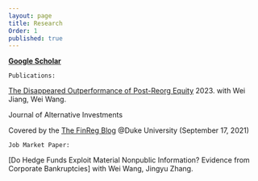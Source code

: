 ```yaml
---
layout: page
title: Research
Order: 1
published: true
---
```



**[Google Scholar](https://papers.ssrn.com/sol3/cf_dev/AbsByAuth.cfm?per_id=4747102)**

`Publications:`

[The Disappeared Outperformance of Post-Reorg Equity](https://www.pm-research.com/content/iijaltinv/25/3/118) 2023.
with Wei Jiang, Wei Wang. 

Journal of Alternative Investments

Covered by the [The FinReg Blog](https://sites.law.duke.edu/thefinregblog/2021/09/17/has-post-reorg-equity-outperformed-in-the-last-three-decades/) @Duke University (September 17, 2021)


`Job Market Paper:`

[Do Hedge Funds Exploit Material Nonpublic Information? Evidence from Corporate Bankruptcies]
with Wei Wang, Jingyu Zhang.



